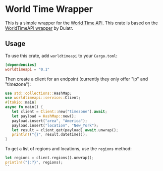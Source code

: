 # World Time Wrapper

This is a simple wrapper for the [World Time API](https://worldtimeapi.org/api/timezone/). This crate is based on the [WorldTimeAPI wrapper](https://github.com/Dulatr/WorldTimeAPI) by Dulatr.

## Usage

To use this crate, add `worldtimeapi` to your `Cargo.toml`:

```toml
[dependencies]
worldtimeapi = "0.1"
```

Then create a client for an endpoint (currently they only offer "ip" and "timezone"):

```rust
use std::collections::HashMap;
use worldtimeapi::service::Client;
#[tokio::main]
async fn main() {
   let client = Client::new("timezone").await;
   let payload = HashMap::new();
   payload.insert("area", "America");
   payload.insert("location", "New_York");
   let result = client.get(payload).await.unwrap();
   println!("{}", result.datetime());
}
```

To get a list of regions and locations, use the `regions` method:

```rust
let regions = client.regions().unwrap();
println!("{:?}", regions);
``
